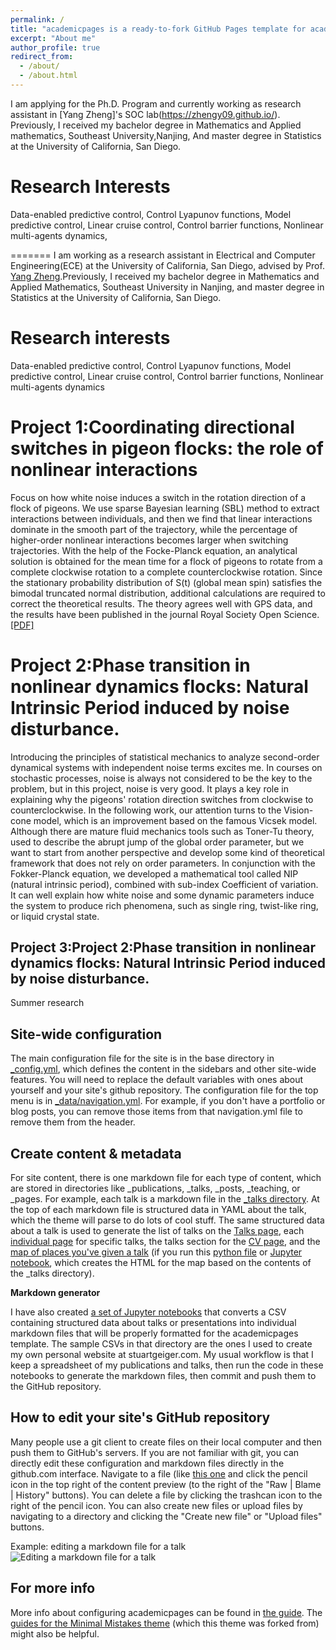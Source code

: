```yaml
---
permalink: /
title: "academicpages is a ready-to-fork GitHub Pages template for academic personal websites"
excerpt: "About me"
author_profile: true
redirect_from: 
  - /about/
  - /about.html
---
```


I am applying for the Ph.D. Program and  currently working as research assistant in [Yang Zheng]'s SOC lab(https://zhengy09.github.io/).  Previously, I received my bachelor degree in Mathematics and Applied mathematics, Southeast University,Nanjing, And master degree in Statistics at the University of California, San Diego.

Research Interests
======

Data-enabled predictive control, Control Lyapunov functions, Model predictive control, Linear cruise control, Control barrier functions, Nonlinear multi-agents dynamics,

=======
I am working as a research assistant in  Electrical and Computer Engineering(ECE) at the University of California, San Diego, advised by Prof. [Yang Zheng](https://zhengy09.github.io/).Previously, I received my bachelor degree in Mathematics and Applied Mathematics, Southeast University in Nanjing, and master degree in Statistics at the University of California, San Diego.

Research interests
======
Data-enabled predictive control, Control Lyapunov functions, Model predictive control, Linear cruise control,
Control barrier functions, Nonlinear multi-agents dynamics

Project 1:Coordinating directional switches in pigeon flocks: the role of nonlinear interactions
======
Focus on how white noise induces a switch in the rotation direction of a flock of pigeons. We use sparse Bayesian learning (SBL) method to extract interactions between individuals, and then we find that linear interactions dominate in the smooth part of the trajectory, while the percentage of higher-order nonlinear interactions becomes larger when switching trajectories. With the help of the Focke-Planck equation, an analytical solution is obtained for the mean time for a flock of pigeons to rotate from a complete clockwise rotation to a complete counterclockwise rotation. Since the stationary probability distribution of S(t) (global mean spin) satisfies the bimodal truncated normal distribution, additional calculations are required to correct the theoretical results. The theory agrees well with GPS data, and the results have been published in the journal Royal Society Open Science.[[PDF]](https://royalsocietypublishing.org/doi/epdf/10.1098/rsos.210649)



Project 2:Phase transition in nonlinear dynamics flocks: Natural Intrinsic Period induced by noise disturbance.
======
Introducing the principles of statistical mechanics to analyze second-order dynamical systems with independent noise terms excites me. In courses on stochastic processes, noise is always not considered to be the key to the problem, but in this project, noise is very good. It plays a key role in explaining why the pigeons' rotation direction switches from clockwise to counterclockwise. In the following work, our attention turns to the Vision-cone model, which is an improvement based on the famous Vicsek model. Although there are mature fluid mechanics tools such as Toner-Tu theory, used to describe the abrupt jump of the global order parameter, but we want to start from another perspective and develop some kind of theoretical framework that does not rely on order parameters. In conjunction with the Fokker-Planck equation, we developed a mathematical tool called NIP (natural intrinsic period), combined with sub-index Coefficient of variation. It can well explain how white noise and some dynamic parameters induce the system to produce rich phenomena, such as single ring, twist-like ring, or liquid crystal state. 

Project 3:Project 2:Phase transition in nonlinear dynamics flocks: Natural Intrinsic Period induced by noise disturbance.
------
Summer research

Site-wide configuration
------
The main configuration file for the site is in the base directory in [_config.yml](https://github.com/academicpages/academicpages.github.io/blob/master/_config.yml), which defines the content in the sidebars and other site-wide features. You will need to replace the default variables with ones about yourself and your site's github repository. The configuration file for the top menu is in [_data/navigation.yml](https://github.com/academicpages/academicpages.github.io/blob/master/_data/navigation.yml). For example, if you don't have a portfolio or blog posts, you can remove those items from that navigation.yml file to remove them from the header. 

Create content & metadata
------
For site content, there is one markdown file for each type of content, which are stored in directories like _publications, _talks, _posts, _teaching, or _pages. For example, each talk is a markdown file in the [_talks directory](https://github.com/academicpages/academicpages.github.io/tree/master/_talks). At the top of each markdown file is structured data in YAML about the talk, which the theme will parse to do lots of cool stuff. The same structured data about a talk is used to generate the list of talks on the [Talks page](https://academicpages.github.io/talks), each [individual page](https://academicpages.github.io/talks/2012-03-01-talk-1) for specific talks, the talks section for the [CV page](https://academicpages.github.io/cv), and the [map of places you've given a talk](https://academicpages.github.io/talkmap.html) (if you run this [python file](https://github.com/academicpages/academicpages.github.io/blob/master/talkmap.py) or [Jupyter notebook](https://github.com/academicpages/academicpages.github.io/blob/master/talkmap.ipynb), which creates the HTML for the map based on the contents of the _talks directory).

**Markdown generator**

I have also created [a set of Jupyter notebooks](https://github.com/academicpages/academicpages.github.io/tree/master/markdown_generator
) that converts a CSV containing structured data about talks or presentations into individual markdown files that will be properly formatted for the academicpages template. The sample CSVs in that directory are the ones I used to create my own personal website at stuartgeiger.com. My usual workflow is that I keep a spreadsheet of my publications and talks, then run the code in these notebooks to generate the markdown files, then commit and push them to the GitHub repository.

How to edit your site's GitHub repository
------
Many people use a git client to create files on their local computer and then push them to GitHub's servers. If you are not familiar with git, you can directly edit these configuration and markdown files directly in the github.com interface. Navigate to a file (like [this one](https://github.com/academicpages/academicpages.github.io/blob/master/_talks/2012-03-01-talk-1.md) and click the pencil icon in the top right of the content preview (to the right of the "Raw | Blame | History" buttons). You can delete a file by clicking the trashcan icon to the right of the pencil icon. You can also create new files or upload files by navigating to a directory and clicking the "Create new file" or "Upload files" buttons. 

Example: editing a markdown file for a talk
![Editing a markdown file for a talk](/images/editing-talk.png)

For more info
------
More info about configuring academicpages can be found in [the guide](https://academicpages.github.io/markdown/). The [guides for the Minimal Mistakes theme](https://mmistakes.github.io/minimal-mistakes/docs/configuration/) (which this theme was forked from) might also be helpful.
